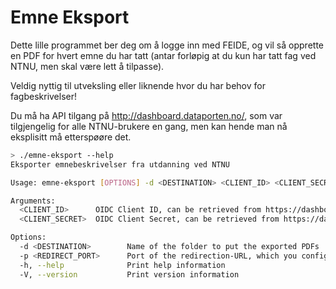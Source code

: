 # Emne Eksport

Dette lille programmet ber deg om å logge inn med FEIDE, og vil så opprette en PDF for hvert emne du har tatt (antar forløpig at du kun har tatt fag ved NTNU, men skal være lett å tilpasse).

Veldig nyttig til utveksling eller liknende hvor du har behov for fagbeskrivelser!

Du må ha API tilgang på http://dashboard.dataporten.no/, som var tilgjengelig for alle NTNU-brukere en gang, men kan hende man nå eksplisitt må etterspøøre det.

```bash
> ./emne-eksport --help
Eksporter emnebeskrivelser fra utdanning ved NTNU

Usage: emne-eksport [OPTIONS] -d <DESTINATION> <CLIENT_ID> <CLIENT_SECRET>

Arguments:
  <CLIENT_ID>      OIDC Client ID, can be retrieved from https://dashboard.dataporten.no [env: FEIDE_CLIENT_ID=]
  <CLIENT_SECRET>  OIDC Client Secret, can be retrieved from https://dashboard.dataporten.no [env: FEIDE_CLIENT_SECRET=]

Options:
  -d <DESTINATION>        Name of the folder to put the exported PDFs
  -p <REDIRECT_PORT>      Port of the redirection-URL, which you configured in https://dashboard.dataporten.no [default: 16453]
  -h, --help              Print help information
  -V, --version           Print version information
```

